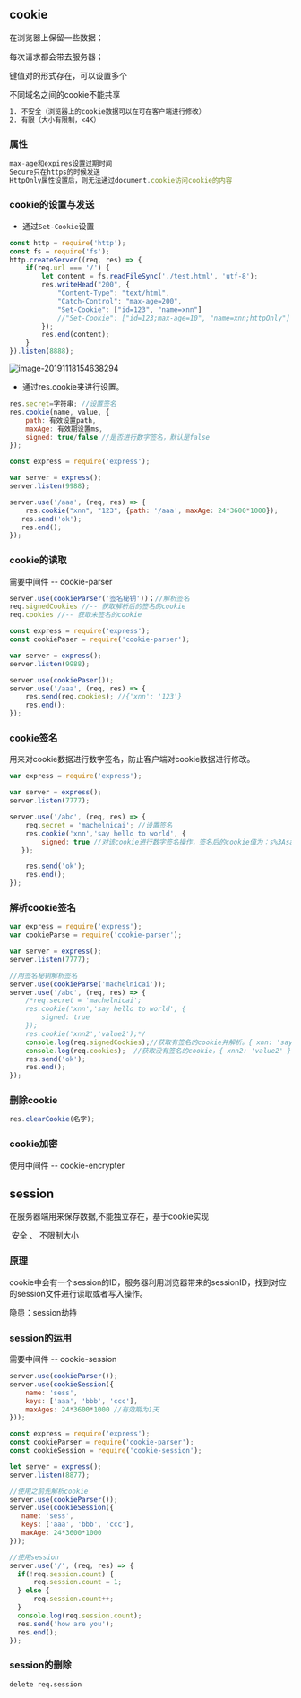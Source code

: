 ## cookie

在浏览器上保留一些数据；

每次请求都会带去服务器；

键值对的形式存在，可以设置多个

不同域名之间的cookie不能共享

```tex
1. 不安全（浏览器上的cookie数据可以在可在客户端进行修改）
2. 有限（大小有限制，<4K）
```



### 属性

```js
max-age和expires设置过期时间
Secure只在https的时候发送
HttpOnly属性设置后，则无法通过document.cookie访问cookie的内容
```



### cookie的设置与发送

- 通过`Set-Cookie`设置

```js
const http = require('http');
const fs = require('fs');
http.createServer((req, res) => {
    if(req.url === '/') {
        let content = fs.readFileSync('./test.html', 'utf-8');
        res.writeHead("200", {
            "Content-Type": "text/html",
            "Catch-Control": "max-age=200",
            "Set-Cookie": ["id=123", "name=xnn"]
            //"Set-Cookie": ["id=123;max-age=10", "name=xnn;httpOnly"]
        });
        res.end(content);
    }
}).listen(8888);
```

![image-20191118154638294](C:\Users\xnn\AppData\Roaming\Typora\typora-user-images\image-20191118154638294.png)



- 通过res.cookie来进行设置。

```js
res.secret=字符串; //设置签名
res.cookie(name, value, {
	path: 有效设置path, 
    maxAge: 有效期设置ms, 
    signed: true/false //是否进行数字签名，默认是false
});
```



```js
const express = require('express');

var server = express();
server.listen(9988);

server.use('/aaa', (req, res) => {
    res.cookie("xnn", "123", {path: '/aaa', maxAge: 24*3600*1000});
   res.send('ok');
   res.end();
});
```



### cookie的读取

需要中间件 -- cookie-parser

```js
server.use(cookieParser('签名秘钥'))；//解析签名
req.signedCookies //-- 获取解析后的签名的cookie
req.cookies //-- 获取未签名的cookie
```



```js
const express = require('express');
const cookiePaser = require('cookie-parser');

var server = express();
server.listen(9988);

server.use(cookiePaser());
server.use('/aaa', (req, res) => {
    res.send(req.cookies); //{'xnn': '123'}
    res.end();
});
```

 

### cookie签名

用来对cookie数据进行数字签名，防止客户端对cookie数据进行修改。

```js
var express = require('express');

var server = express();
server.listen(7777);

server.use('/abc', (req, res) => {
    req.secret = 'machelnicai'; //设置签名
    res.cookie('xnn','say hello to world', {
        signed: true //对该cookie进行数字签名操作，签名后的cookie值为：s%3Asay%20hello%20to%20world.q90OAw39%2BD3pdlwuQV2ZZFirFaQ7v%2BOXklQnzkmTiog
   });

    res.send('ok');
    res.end();
});
```



### 解析cookie签名

```js
var express = require('express');
var cookieParse = require('cookie-parser');

var server = express();
server.listen(7777);

//用签名秘钥解析签名
server.use(cookieParse('machelnicai'));
server.use('/abc', (req, res) => {
    /*req.secret = 'machelnicai';
    res.cookie('xnn','say hello to world', {
        signed: true
    });
    res.cookie('xnn2','value2');*/
    console.log(req.signedCookies);//获取有签名的cookie并解析。{ xnn: 'say hello to world' }
    console.log(req.cookies);  //获取没有签名的cookie，{ xnn2: 'value2' }
    res.send('ok');
    res.end();
});
```



### 删除cookie

```js
res.clearCookie(名字);
```



### cookie加密

使用中间件 -- cookie-encrypter





## session

在服务器端用来保存数据,不能独立存在，基于cookie实现

​	安全 、 不限制大小



### 原理

cookie中会有一个session的ID，服务器利用浏览器带来的sessionID，找到对应的session文件进行读取或者写入操作。

隐患：session劫持



### session的运用

需要中间件 -- cookie-session

```js
server.use(cookieParser());
server.use(cookieSession({    
    name: 'sess',    
    keys: ['aaa', 'bbb', 'ccc'],
    maxAges: 24*3600*1000 //有效期为1天
}));
```

 ```js
const express = require('express');
const cookieParser = require('cookie-parser');
const cookieSession = require('cookie-session');

let server = express();
server.listen(8877);

//使用之前先解析cookie
server.use(cookieParser());
server.use(cookieSession({
    name: 'sess',
    keys: ['aaa', 'bbb', 'ccc'],
    maxAge: 24*3600*1000
}));

//使用session
server.use('/', (req, res) => {
   if(!req.session.count) {
       req.session.count = 1;
   } else {
       req.session.count++;
   }
   console.log(req.session.count);
   res.send('how are you');
   res.end();
});
 ```



### session的删除
`delete req.session`